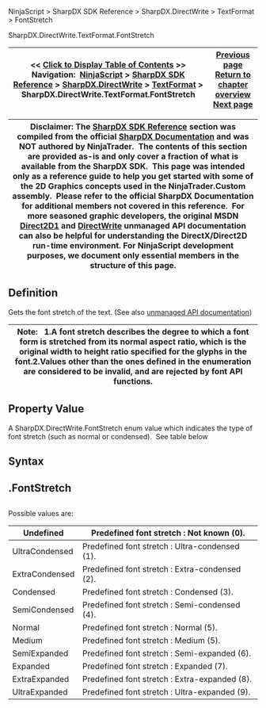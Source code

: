 ﻿
NinjaScript > SharpDX SDK Reference > SharpDX.DirectWrite > TextFormat > FontStretch

SharpDX.DirectWrite.TextFormat.FontStretch

| << [Click to Display Table of Contents](sharpdx_directwrite_textformat_fontstretch.md) >> **Navigation:**     [NinjaScript](ninjascript.md) > [SharpDX SDK Reference](sharpdx_sdk_reference.md) > [SharpDX.DirectWrite](sharpdx_directwrite.md) > [TextFormat](sharpdx_directwrite_textformat.md) > SharpDX.DirectWrite.TextFormat.FontStretch | [Previous page](sharpdx_directwrite_textformat_fontsize.md) [Return to chapter overview](sharpdx_directwrite_textformat.md) [Next page](sharpdx_directwrite_textformat_fontstyle.md) |
| --- | --- |

| Disclaimer: The [SharpDX SDK Reference](sharpdx_sdk_reference.md) section was compiled from the official [SharpDX Documentation](http://sharpdx.org/) and was NOT authored by NinjaTrader.  The contents of this section are provided as-is and only cover a fraction of what is available from the SharpDX SDK.  This page was intended only as a reference guide to help you get started with some of the 2D Graphics concepts used in the NinjaTrader.Custom assembly.  Please refer to the official SharpDX Documentation for additional members not covered in this reference.  For more seasoned graphic developers, the original MSDN [Direct2D1](https://msdn.microsoft.com/en-us/library/windows/desktop/dd370990.aspx) and [DirectWrite](https://msdn.microsoft.com/en-us/library/windows/desktop/dd368038.aspx) unmanaged API documentation can also be helpful for understanding the DirectX/Direct2D run-time environment. For NinjaScript development purposes, we document only essential members in the structure of this page. |
| --- |

## Definition
Gets the font stretch of the text. 
(See also [unmanaged API documentation](https://msdn.microsoft.com/en-us/library/dd316646.aspx))
 

| Note:   1.A font stretch describes the degree to which a font form is stretched from its normal aspect ratio, which is the original width to height ratio specified for the glyphs in the font.2.Values other than the ones defined in the enumeration are considered to be invalid, and are rejected by font API functions. |
| --- |

## Property Value
A SharpDX.DirectWrite.FontStretch enum value which indicates the type of font stretch (such as normal or condensed).  See table below
 
## Syntax
## <TextLayout>.FontStretch
## 
Possible values are:

| Undefined | Predefined font stretch : Not known (0). |
| --- | --- |
| UltraCondensed | Predefined font stretch : Ultra-condensed (1). |
| ExtraCondensed | Predefined font stretch : Extra-condensed (2). |
| Condensed | Predefined font stretch : Condensed (3). |
| SemiCondensed | Predefined font stretch : Semi-condensed (4). |
| Normal | Predefined font stretch : Normal (5). |
| Medium | Predefined font stretch : Medium (5). |
| SemiExpanded | Predefined font stretch : Semi-expanded (6). |
| Expanded | Predefined font stretch : Expanded (7). |
| ExtraExpanded | Predefined font stretch : Extra-expanded (8). |
| UltraExpanded | Predefined font stretch : Ultra-expanded (9). |
